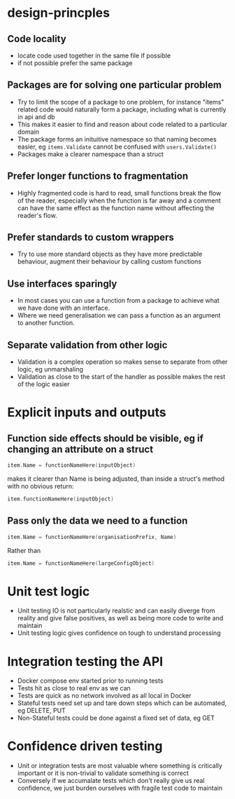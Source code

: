 # design-princples

## Code locality
- locate code used together in the same file if possible
- if not possible prefer the same package

## Packages are for solving one particular problem
- Try to limit the scope of a package to one problem, for instance "items" related code would naturally form a package, including what is currently in api and db
- This makes it easier to find and reason about code related to a particular domain
- The package forms an inituitive namespace so that naming becomes easier, eg `items.Validate` cannot be confused with `users.Validate()`
- Packages make a clearer namespace than a struct

## Prefer longer functions to fragmentation
- Highly fragmented code is hard to read, small functions break the flow of the reader, especially when the function is far away and a comment can have the same effect as the function name without affecting the reader's flow.

## Prefer standards to custom wrappers
- Try to use more standard objects as they have more predictable behaviour, augment their behaviour by calling custom functions

## Use interfaces sparingly
- In most cases you can use a function from a package to achieve what we have done with an interface.
- Where we need generalisation we can pass a function as an argument to another function.

## Separate validation from other logic
- Validation is a complex operation so makes sense to separate from other logic, eg unmarshaling
- Validation as close to the start of the handler as possible makes the rest of the logic easier
  
# Explicit inputs and outputs
## Function side effects should be visible, eg if changing an attribute on a struct
```Go
item.Name = functionNameHere(inputObject)
```
makes it clearer than Name is being adjusted, than inside a struct's method with no obvious return:
```Go
item.functionNameHere(inputObject)
```
## Pass only the data we need to a function
```Go
item.Name = functionNameHere(organisationPrefix, Name)
```
Rather than
```Go
item.Name = functionNameHere(largeConfigObject)
```

# Unit test logic
- Unit testing IO is not particularly realstic and can easily diverge from reality and give false positives, as well as being more code to write and maintain
- Unit testing logic gives confidence on tough to understand processing

# Integration testing the API
- Docker compose env started prior to running tests
- Tests hit as close to real env as we can
- Tests are quick as no network involved as all local in Docker
- Stateful tests need set up and tare down steps which can be automated, eg DELETE, PUT
- Non-Stateful tests could be done against a fixed set of data, eg GET

# Confidence driven testing
- Unit or integration tests are most valuable where something is critically important or it is non-trivial to validate something is correct
- Conversely if we accumalate tests which don't really give us real confidence, we just burden ourselves with fragile test code to maintain



 
